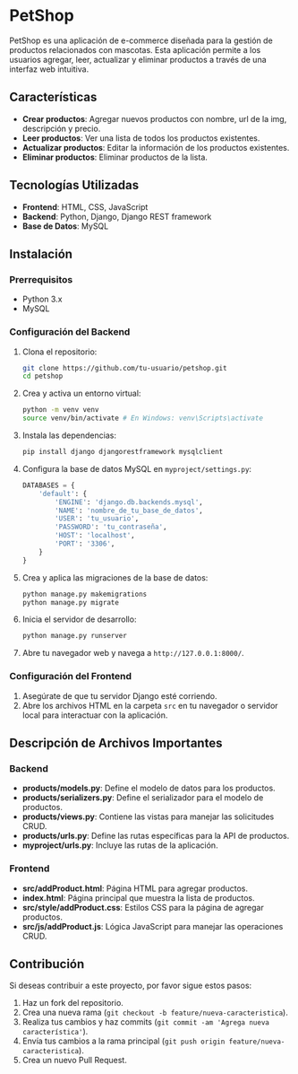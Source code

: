 # PetShop

PetShop es una aplicación de e-commerce diseñada para la gestión de productos relacionados con mascotas. Esta aplicación permite a los usuarios agregar, leer, actualizar y eliminar productos a través de una interfaz web intuitiva.

## Características

- **Crear productos**: Agregar nuevos productos con nombre, url de la img, descripción y precio.
- **Leer productos**: Ver una lista de todos los productos existentes.
- **Actualizar productos**: Editar la información de los productos existentes.
- **Eliminar productos**: Eliminar productos de la lista.

## Tecnologías Utilizadas

- **Frontend**: HTML, CSS, JavaScript
- **Backend**: Python, Django, Django REST framework
- **Base de Datos**: MySQL


## Instalación

### Prerrequisitos

- Python 3.x
- MySQL

### Configuración del Backend

1. Clona el repositorio:

    ```bash
    git clone https://github.com/tu-usuario/petshop.git
    cd petshop
    ```

2. Crea y activa un entorno virtual:

    ```bash
    python -m venv venv
    source venv/bin/activate # En Windows: venv\Scripts\activate
    ```

3. Instala las dependencias:

    ```bash
    pip install django djangorestframework mysqlclient
    ```

4. Configura la base de datos MySQL en `myproject/settings.py`:

    ```python
    DATABASES = {
        'default': {
            'ENGINE': 'django.db.backends.mysql',
            'NAME': 'nombre_de_tu_base_de_datos',
            'USER': 'tu_usuario',
            'PASSWORD': 'tu_contraseña',
            'HOST': 'localhost',
            'PORT': '3306',
        }
    }
    ```

5. Crea y aplica las migraciones de la base de datos:

    ```bash
    python manage.py makemigrations
    python manage.py migrate
    ```

6. Inicia el servidor de desarrollo:

    ```bash
    python manage.py runserver
    ```

7. Abre tu navegador web y navega a `http://127.0.0.1:8000/`.

### Configuración del Frontend

1. Asegúrate de que tu servidor Django esté corriendo.
2. Abre los archivos HTML en la carpeta `src` en tu navegador o servidor local para interactuar con la aplicación.

## Descripción de Archivos Importantes

### Backend

- **products/models.py**: Define el modelo de datos para los productos.
- **products/serializers.py**: Define el serializador para el modelo de productos.
- **products/views.py**: Contiene las vistas para manejar las solicitudes CRUD.
- **products/urls.py**: Define las rutas específicas para la API de productos.
- **myproject/urls.py**: Incluye las rutas de la aplicación.

### Frontend

- **src/addProduct.html**: Página HTML para agregar productos.
- **index.html**: Página principal que muestra la lista de productos.
- **src/style/addProduct.css**: Estilos CSS para la página de agregar productos.
- **src/js/addProduct.js**: Lógica JavaScript para manejar las operaciones CRUD.

## Contribución

Si deseas contribuir a este proyecto, por favor sigue estos pasos:

1. Haz un fork del repositorio.
2. Crea una nueva rama (`git checkout -b feature/nueva-caracteristica`).
3. Realiza tus cambios y haz commits (`git commit -am 'Agrega nueva característica'`).
4. Envía tus cambios a la rama principal (`git push origin feature/nueva-caracteristica`).
5. Crea un nuevo Pull Request.




